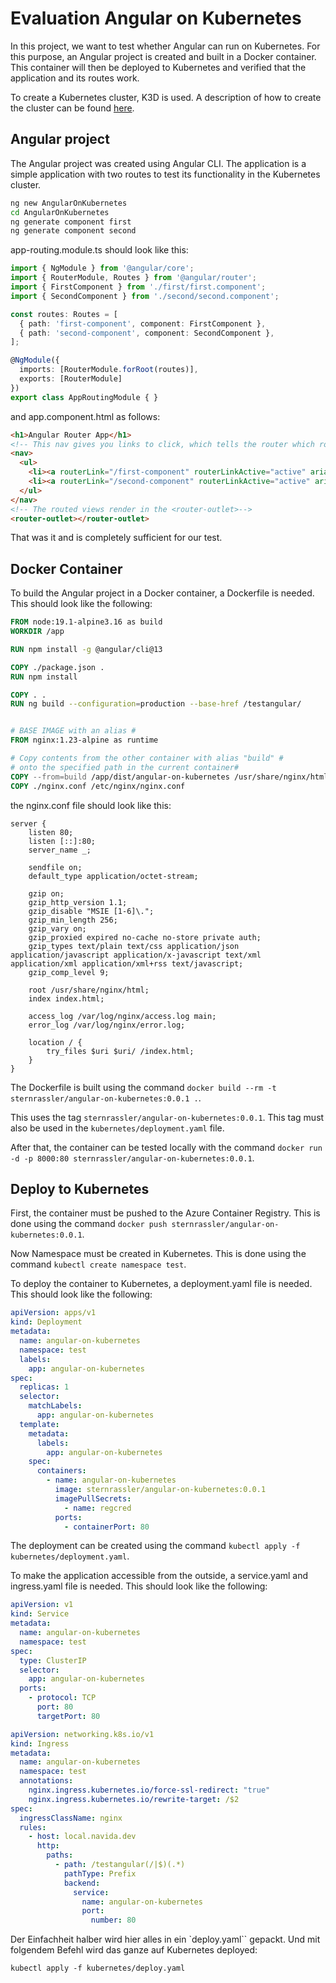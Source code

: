 # Evaluation Angular on Kubernetes

In this project, we want to test whether Angular can run on Kubernetes.
For this purpose, an Angular project is created and built in a Docker container.
This container will then be deployed to Kubernetes and verified that the application and its routes work.

To create a Kubernetes cluster, K3D is used. A description of how to create the cluster can be found [here](.k3d/install.md).

## Angular project

The Angular project was created using Angular CLI. The application is a simple application with two routes to test its functionality in the Kubernetes cluster.

```sh
ng new AngularOnKubernetes
cd AngularOnKubernetes
ng generate component first
ng generate component second
```

app-routing.module.ts should look like this:

```ts
import { NgModule } from '@angular/core';
import { RouterModule, Routes } from '@angular/router';
import { FirstComponent } from './first/first.component';
import { SecondComponent } from './second/second.component';

const routes: Routes = [
  { path: 'first-component', component: FirstComponent },
  { path: 'second-component', component: SecondComponent },
];

@NgModule({
  imports: [RouterModule.forRoot(routes)],
  exports: [RouterModule]
})
export class AppRoutingModule { }
```

and app.component.html as follows:

```html
<h1>Angular Router App</h1>
<!-- This nav gives you links to click, which tells the router which route to use (defined in the routes constant in  AppRoutingModule) -->
<nav>
  <ul>
    <li><a routerLink="/first-component" routerLinkActive="active" ariaCurrentWhenActive="page">First Component</a></li>
    <li><a routerLink="/second-component" routerLinkActive="active" ariaCurrentWhenActive="page">Second Component</a></li>
  </ul>
</nav>
<!-- The routed views render in the <router-outlet>-->
<router-outlet></router-outlet>
```

That was it and is completely sufficient for our test.

## Docker Container

To build the Angular project in a Docker container, a Dockerfile is needed. This should look like the following:

```dockerfile
FROM node:19.1-alpine3.16 as build
WORKDIR /app

RUN npm install -g @angular/cli@13

COPY ./package.json .
RUN npm install

COPY . .
RUN ng build --configuration=production --base-href /testangular/


# BASE IMAGE with an alias #
FROM nginx:1.23-alpine as runtime

# Copy contents from the other container with alias "build" #
# onto the specified path in the current container#
COPY --from=build /app/dist/angular-on-kubernetes /usr/share/nginx/html
COPY ./nginx.conf /etc/nginx/nginx.conf
```

the nginx.conf file should look like this:

```nginx
server {
    listen 80;
    listen [::]:80;
    server_name _;

    sendfile on;
    default_type application/octet-stream;

    gzip on;
    gzip_http_version 1.1;
    gzip_disable "MSIE [1-6]\.";
    gzip_min_length 256;
    gzip_vary on;
    gzip_proxied expired no-cache no-store private auth;
    gzip_types text/plain text/css application/json application/javascript application/x-javascript text/xml application/xml application/xml+rss text/javascript;
    gzip_comp_level 9;

    root /usr/share/nginx/html;
    index index.html;

    access_log /var/log/nginx/access.log main;
    error_log /var/log/nginx/error.log;

    location / {
        try_files $uri $uri/ /index.html;
    }
}
```

The Dockerfile is built using the command `docker build --rm -t sternrassler/angular-on-kubernetes:0.0.1 .`.

This uses the tag `sternrassler/angular-on-kubernetes:0.0.1`. This tag must also be used in the `kubernetes/deployment.yaml` file.

After that, the container can be tested locally with the command `docker run -d -p 8000:80 sternrassler/angular-on-kubernetes:0.0.1`.

## Deploy to Kubernetes

First, the container must be pushed to the Azure Container Registry. This is done using the command `docker push sternrassler/angular-on-kubernetes:0.0.1`.

Now Namespace must be created in Kubernetes. This is done using the command `kubectl create namespace test`.

To deploy the container to Kubernetes, a deployment.yaml file is needed. This should look like the following:

```yaml
apiVersion: apps/v1
kind: Deployment
metadata:
  name: angular-on-kubernetes
  namespace: test
  labels:
    app: angular-on-kubernetes
spec:
  replicas: 1
  selector:
    matchLabels:
      app: angular-on-kubernetes
  template:
    metadata:
      labels:
        app: angular-on-kubernetes
    spec:
      containers:
        - name: angular-on-kubernetes
          image: sternrassler/angular-on-kubernetes:0.0.1
          imagePullSecrets:
            - name: regcred
          ports:
            - containerPort: 80
``` 

The deployment can be created using the command `kubectl apply -f kubernetes/deployment.yaml`.

To make the application accessible from the outside, a service.yaml and ingress.yaml file is needed. This should look like the following:

```yaml
apiVersion: v1
kind: Service
metadata:
  name: angular-on-kubernetes
  namespace: test
spec:
  type: ClusterIP
  selector:
    app: angular-on-kubernetes
  ports:
    - protocol: TCP
      port: 80
      targetPort: 80
```

```yaml
apiVersion: networking.k8s.io/v1
kind: Ingress
metadata:
  name: angular-on-kubernetes
  namespace: test
  annotations:
    nginx.ingress.kubernetes.io/force-ssl-redirect: "true"
    nginx.ingress.kubernetes.io/rewrite-target: /$2
spec:
  ingressClassName: nginx
  rules:
    - host: local.navida.dev
      http:
        paths:
          - path: /testangular(/|$)(.*)
            pathType: Prefix
            backend:
              service:
                name: angular-on-kubernetes
                port:
                  number: 80
```

Der Einfachheit halber wird hier alles in ein `deploy.yaml`` gepackt. Und mit folgendem Befehl wird das ganze auf Kubernetes deployed:

`kubectl apply -f kubernetes/deploy.yaml`
